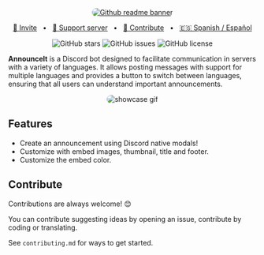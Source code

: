 <div align="center">
<a href="https://discord.com/api/oauth2/authorize?client_id=725373172391739402&permissions=274878221312&scope=bot">
  <img src=".github/github_banner.png" alt="Github readme banner" style="border-radius: 15px;">
</a>

<a href="https://discord.com/api/oauth2/authorize?client_id=725373172391739402&permissions=274878221312&scope=bot">🚀 Invite</a>
<span>&nbsp;&nbsp;•&nbsp;&nbsp;</span>
<a href="https://s.vicente015.dev/d">🏡 Support server</a>
<span>&nbsp;&nbsp;•&nbsp;&nbsp;</span>
<a href="#contribute">🤝 Contribute</a>
<span>&nbsp;&nbsp;•&nbsp;&nbsp;</span>
<a href="./README.es-ES.md">🇪🇸 Spanish / Español</a>

![GitHub stars](https://img.shields.io/github/stars/vicente015/AnnounceIt)
![GitHub issues](https://img.shields.io/github/issues/vicente015/AnnounceIt)
![GitHub license](https://img.shields.io/github/license/vicente015/AnnounceIt)

</div>

**AnnounceIt** is a Discord bot designed to facilitate communication in servers with a variety of languages. It allows posting messages with support for multiple languages and provides a button to switch between languages, ensuring that all users can understand important announcements.

<div align="center">
<img src=".github/showcase_announceit1.gif" style="border-radius: 15px;" alt="showcase gif">
</div>

## Features

- Create an announcement using Discord native modals!
- Customize with embed images, thumbnail, title and footer.
- Customize the embed color.

## Contribute

Contributions are always welcome! 😊

You can contribute suggesting ideas by opening an issue, contribute by coding or translating.

See `contributing.md` for ways to get started.
